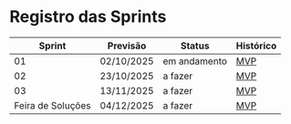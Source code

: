 #   Registro das Sprints

| Sprint | Previsão   | Status   | Histórico |
|--------|-----------|----------|-----------|
| 01     | 02/10/2025 | em andamento | [MVP](MVP/Sprint1.md) |
| 02     | 23/10/2025 | a fazer | [MVP](MVP/Sprint2.md) |
| 03     | 13/11/2025 | a fazer | [MVP](MVP/Sprint3.md) |
| Feira de Soluções | 04/12/2025 | a fazer | [MVP](#) |
